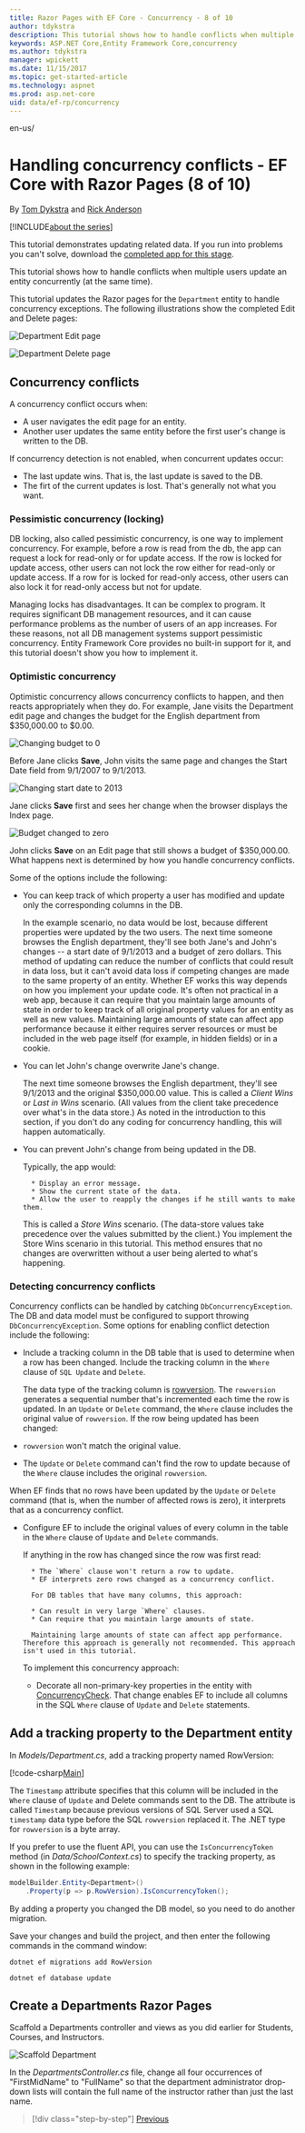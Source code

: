 ```yaml
---
title: Razor Pages with EF Core - Concurrency - 8 of 10
author: tdykstra
description: This tutorial shows how to handle conflicts when multiple users update the same entity at the same time.
keywords: ASP.NET Core,Entity Framework Core,concurrency
ms.author: tdykstra
manager: wpickett
ms.date: 11/15/2017
ms.topic: get-started-article
ms.technology: aspnet
ms.prod: asp.net-core
uid: data/ef-rp/concurrency
---
```


en-us/

# Handling concurrency conflicts - EF Core with Razor Pages (8 of 10)

By [Tom Dykstra](https://github.com/tdykstra) and [Rick Anderson](https://twitter.com/RickAndMSFT)

[!INCLUDE[about the series](../../includes/RP-EF/intro.md)]

This tutorial demonstrates updating related data. If you run into problems you can't solve, download the [completed app for this stage](https://github.com/aspnet/Docs/tree/master/aspnetcore/data/ef-rp/intro/samples/StageSnapShots/cu-part8).

This tutorial shows how to handle conflicts when multiple users update an entity concurrently (at the same time).

This tutorial updates the Razor pages for the `Department` entity to handle concurrency exceptions. The following illustrations show the completed Edit and Delete pages:

![Department Edit page](concurrency/_static/edit-error.png)

![Department Delete page](concurrency/_static/delete-error.png)

## Concurrency conflicts

A concurrency conflict occurs when:

* A user navigates the edit page for an entity.
* Another user updates the same entity before the first user's change is written to the DB. 

If concurrency detection is not enabled, when concurrent updates occur:

* The last update wins. That is, the last update is saved to the DB.
* The firt of the current updates is lost. That's generally not what you want.

### Pessimistic concurrency (locking)

DB locking, also called pessimistic concurrency, is one way to implement concurrency.
For example, before a row is read from the db, the app can request a lock for read-only or for update access. If the row is locked for update access, other users can not lock the row either for read-only or update access. If a row for is locked for read-only access, other users can also lock it for read-only access but not for update.

Managing locks has disadvantages. It can be complex to program. It requires significant DB management resources, and it can cause performance problems as the number of users of an app increases. For these reasons, not all DB management systems support pessimistic concurrency. Entity Framework Core provides no built-in support for it, and this tutorial doesn't show you how to implement it.

### Optimistic concurrency

Optimistic concurrency allows concurrency conflicts to happen, and then reacts appropriately when they do. For example, Jane visits the Department edit page and changes the budget for the English department from $350,000.00 to $0.00.

![Changing budget to 0](concurrency/_static/change-budget.png)

Before Jane clicks **Save**, John visits the same page and changes the Start Date field from 9/1/2007 to 9/1/2013.

![Changing start date to 2013](concurrency/_static/change-date.png)

Jane clicks **Save** first and sees her change when the browser displays the Index page.

![Budget changed to zero](concurrency/_static/budget-zero.png)

John clicks **Save** on an Edit page that still shows a budget of $350,000.00. What happens next is determined by how you handle concurrency conflicts.

Some of the options include the following:

* You can keep track of which property a user has modified and update only the corresponding columns in the DB.

     In the example scenario, no data would be lost, because different properties were updated by the two users. The next time someone browses the English department, they'll see both Jane's and John's changes -- a start date of 9/1/2013 and a budget of zero dollars. This method of updating can reduce the number of conflicts that could result in data loss, but it can't avoid data loss if competing changes are made to the same property of an entity.  Whether EF works this way depends on how you implement your update code. It's often not practical in a web app, because it can require that you maintain large amounts of state in order to keep track of all original property values for an entity as well as new values. Maintaining large amounts of state can affect app performance because it either requires server resources or must be included in the web page itself (for example, in hidden fields) or in a cookie.

* You can let John's change overwrite Jane's change.

     The next time someone browses the English department, they'll see 9/1/2013 and the original $350,000.00 value. This is called a *Client Wins* or *Last in Wins* scenario. (All values from the client take precedence over what's in the data store.) As noted in the introduction to this section, if you don't do any coding for concurrency handling, this will happen automatically.

* You can prevent John's change from being updated in the DB.

	Typically, the app would:

		* Display an error message.
		* Show the current state of the data.
		* Allow the user to reapply the changes if he still wants to make them. 
		
	This is called a *Store Wins* scenario. (The data-store values take precedence over the values submitted by the client.) You implement the Store Wins scenario in this tutorial. This method ensures that no changes are overwritten without a user being alerted to what's happening.

### Detecting concurrency conflicts

Concurrency conflicts can be handled by catching `DbConcurrencyException`. The DB and data model must be configured to support throwing `DbConcurrencyException`. Some options for enabling conflict detection include the following:

* Include a tracking column in the DB table that is used to determine when a row has been changed. Include the tracking column in the `Where` clause of `SQL Update` and `Delete`.

     The data type of the tracking column is [rowversion](https://docs.microsoft.com/en-us/sql/t-sql/data-types/rowversion-transact-sql). The `rowversion` generates a sequential number that's incremented each time the row is updated. In an `Update` or `Delete` command, the `Where` clause includes the original value of  `rowversion`. If the row being updated has been changed:

* `rowversion` won't match the original value.
* The `Update` or `Delete` command can't find the row to update because of the `Where` clause includes the original `rowversion`.

 When EF finds that no rows have been updated by the `Update` or `Delete` command (that is, when the number of affected rows is zero), it interprets that as a concurrency conflict.

* Configure EF to include the original values of every column in the table in the `Where` clause of `Update` and `Delete` commands.

     If anything in the row has changed since the row was first read:
		
		* The `Where` clause won't return a row to update.
		* EF interprets zero rows changed as a concurrency conflict. 
		
		For DB tables that have many columns, this approach:

		* Can result in very large `Where` clauses.
		* Can require that you maintain large amounts of state. 
		
		Maintaining large amounts of state can affect app performance. Therefore this approach is generally not recommended. This approach isn't used in this tutorial.

     
	 To implement this concurrency approach:

	 * Decorate all non-primary-key properties in the entity with [ConcurrencyCheck](https://docs.microsoft.com/en-us/dotnet/api/system.componentmodel.dataannotations.concurrencycheckattribute?view=netcore-2.0). That change enables EF to include all columns in the SQL `Where` clause of `Update` and `Delete` statements.
	 

## Add a tracking property to the Department entity

In *Models/Department.cs*, add a tracking property named RowVersion:

[!code-csharp[Main](intro/samples/cu/Models/Department.cs?name=snippet_Final&highlight=26,27)]


The `Timestamp` attribute specifies that this column will be included in the `Where` clause of `Update` and Delete commands sent to the DB. The attribute is called `Timestamp` because previous versions of SQL Server used a SQL `timestamp` data type before the SQL `rowversion` replaced it. The .NET type for `rowversion` is a byte array.

If you prefer to use the fluent API, you can use the `IsConcurrencyToken` method (in *Data/SchoolContext.cs*) to specify the tracking property, as shown in the following example:

```csharp
modelBuilder.Entity<Department>()
    .Property(p => p.RowVersion).IsConcurrencyToken();
```

By adding a property you changed the DB model, so you need to do another migration.

Save your changes and build the project, and then enter the following commands in the command window:

```console
dotnet ef migrations add RowVersion
```

```console
dotnet ef database update
```

## Create a Departments Razor Pages

Scaffold a Departments controller and views as you did earlier for Students, Courses, and Instructors.

![Scaffold Department](concurrency/_static/add-departments-controller.png)

In the *DepartmentsController.cs* file, change all four occurrences of "FirstMidName" to "FullName" so that the department administrator drop-down lists will contain the full name of the instructor rather than just the last name.

<!--
 
[!code-csharp[Main](intro/samples/cu/Controllers/DepartmentsController.cs?name=snippet_Dropdown)]

## Update the Departments Index view

The scaffolding engine created a RowVersion column in the Index view, but that field shouldn't be displayed.

Replace the code in *Views/Departments/Index.cshtml* with the following code.

[!code-html[Main](intro/samples/cu/Views/Departments/Index.cshtml?highlight=4,7,44)]

This changes the heading to "Departments", deletes the RowVersion column, and shows full name instead of first name for the administrator.

## `Update` the Edit methods in the Departments controller

In both the HttpGet `Edit` method and the `Details` method, add `AsNoTracking`. In the HttpGet `Edit` method, add eager loading for the Administrator.

[!code-csharp[Main](intro/samples/cu/Controllers/DepartmentsController.cs?name=snippet_EagerLoading&highlight=2,3)]

Replace the existing code for the HttpPost `Edit` method with the following code:

[!code-csharp[Main](intro/samples/cu/Controllers/DepartmentsController.cs?name=snippet_EditPost)]

The code begins by trying to read the department to be updated. If the `SingleOrDefaultAsync` method returns null, the department was deleted by another user. In that case the code uses the posted form values to create a department entity so that the Edit page can be redisplayed with an error message. As an alternative, you wouldn't have to re-create the department entity if you display only an error message without redisplaying the department fields.

The view stores the original `RowVersion` value in a hidden field, and this method receives that value in the `rowVersion` parameter. Before you call `SaveChanges`, you have to put that original `RowVersion` property value in the `OriginalValues` collection for the entity.

```csharp
_context.Entry(departmentToUpdate).Property("RowVersion").OriginalValue = rowVersion;
```

Then when EF creates a SQL UPDATE command, that command will include a WHERE clause that looks for a row that has the original `RowVersion` value. If no rows are affected by the UPDATE command (no rows have the original `RowVersion` value),  EF throws a `DbUpdateConcurrencyException` exception.

The code in the catch block for that exception gets the affected Department entity that has the updated values from the `Entries` property on the exception object.

[!code-csharp[Main](intro/samples/cu/Controllers/DepartmentsController.cs?range=164)]

The `Entries` collection will have just one `EntityEntry` object.  You can use that object to get the new values entered by the user and the current DB values.

[!code-csharp[Main](intro/samples/cu/Controllers/DepartmentsController.cs?range=165-166)]

The code adds a custom error message for each column that has DB values different from what the user entered on the Edit page (only one field is shown here for brevity).

[!code-csharp[Main](intro/samples/cu/Controllers/DepartmentsController.cs?range=174-178)]

Finally, the code sets the `RowVersion` value of the `departmentToUpdate` to the new value retrieved from the DB. This new `RowVersion` value will be stored in the hidden field when the Edit page is redisplayed, and the next time the user clicks **Save**, only concurrency errors that happen since the redisplay of the Edit page will be caught.

[!code-csharp[Main](intro/samples/cu/Controllers/DepartmentsController.cs?range=199-200)]

The `ModelState.Remove` statement is required because `ModelState` has the old `RowVersion` value. In the view, the `ModelState` value for a field takes precedence over the model property values when both are present.

## Update the Department Edit view

In *Views/Departments/Edit.cshtml*, make the following changes:

* Add a hidden field to save the `RowVersion` property value, immediately following the hidden field for the `DepartmentID` property.

* Add a "Select Administrator" option to the drop-down list.

[!code-html[Main](intro/samples/cu/Views/Departments/Edit.cshtml?highlight=16,34-36)]

## Test concurrency conflicts in the Edit page

Run the app and go to the Departments Index page. Right-click the **Edit** hyperlink for the English department and select **Open in new tab**, then click the **Edit** hyperlink for the English department. The two browser tabs now display the same information.

Change a field in the first browser tab and click **Save**.

![Department Edit page 1 after change](concurrency/_static/edit-after-change-1.png)

The browser shows the Index page with the changed value.

Change a field in the second browser tab.

![Department Edit page 2 after change](concurrency/_static/edit-after-change-2.png)

Click **Save**. You see an error message:

![Department Edit page error message](concurrency/_static/edit-error.png)

Click **Save** again. The value you entered in the second browser tab is saved. You see the saved values when the Index page appears.

## Update the Delete page

For the Delete page, EF detects concurrency conflicts caused by someone else editing the department in a similar manner. When the HttpGet `Delete` method displays the confirmation view, the view includes the original `RowVersion` value in a hidden field. That value is then available to the HttpPost `Delete` method that's called when the user confirms the deletion. When EF creates the SQL DELETE command, it includes a WHERE clause with the original `RowVersion` value. If the command results in zero rows affected (meaning the row was changed after the Delete confirmation page was displayed), a concurrency exception is thrown, and the HttpGet ``Delete`` method is called with an error flag set to true in order to redisplay the confirmation page with an error message. It's also possible that zero rows were affected because the row was deleted by another user, so in that case no error message is displayed.

### Update the Delete methods in the Departments controller

In *DepartmentsController.cs*, replace the HttpGet `Delete` method with the following code:

[!code-csharp[Main](intro/samples/cu/Controllers/DepartmentsController.cs?name=snippet_DeleteGet&highlight=1,10,14-17,21-29)]

The method accepts an optional parameter that indicates whether the page is being redisplayed after a concurrency error. If this flag is true and the department specified no longer exists, it was deleted by another user. In that case, the code redirects to the Index page.  If this flag is true and the Department does exist, it was changed by another user. In that case, the code sends an error message to the view using `ViewData`.  

Replace the code in the HttpPost `Delete` method (named `DeleteConfirmed`) with the following code:

[!code-csharp[Main](intro/samples/cu/Controllers/DepartmentsController.cs?name=snippet_DeletePost&highlight=1,3,5-8,11-18)]

In the scaffolded code that you just replaced, this method accepted only a record ID:


```csharp
public async Task<IActionResult> DeleteConfirmed(int id)
```

You've changed this parameter to a Department entity instance created by the model binder. This gives EF access to the RowVersion property value in addition to the record key.

```csharp
public async Task<IActionResult> Delete(Department department)
```

You have also changed the action method name from `DeleteConfirmed` to `Delete`. The scaffolded code used the name `DeleteConfirmed` to give the HttpPost method a unique signature. (The CLR requires overloaded methods to have different method parameters.) Now that the signatures are unique, you can stick with the MVC convention and use the same name for the HttpPost and HttpGet delete methods.

If the department is already deleted, the `AnyAsync` method returns false and the app just goes back to the Index method.

If a concurrency error is caught, the code redisplays the Delete confirmation page and provides a flag that indicates it should display a concurrency error message.

### Update the Delete view

In *Views/Departments/Delete.cshtml*, replace the scaffolded code with the following code that adds an error message field and hidden fields for the DepartmentID and RowVersion properties. The changes are highlighted.

[!code-html[Main](intro/samples/cu/Views/Departments/Delete.cshtml?highlight=9,38,44,45,48)]

This makes the following changes:

* Adds an error message between the `h2` and `h3` headings.

* Replaces FirstMidName with FullName in the **Administrator** field.

* Removes the RowVersion field.

* Adds a hidden field for the `RowVersion` property.

Run the app and go to the Departments Index page. Right-click the **Delete** hyperlink for the English department and select **Open in new tab**, then in the first tab click the **Edit** hyperlink for the English department.

In the first window, change one of the values, and click **Save**:

![Department Edit page after change before delete](concurrency/_static/edit-after-change-for-delete.png)

In the second tab, click **Delete**. You see the concurrency error message, and the Department values are refreshed with what's currently in the DB.

![Department Delete confirmation page with concurrency error](concurrency/_static/delete-error.png)

If you click **Delete** again, you're redirected to the Index page, which shows that the department has been deleted.

## Update Details and Create views

You can optionally clean up scaffolded code in the Details and Create views.

Replace the code in *Views/Departments/Details.cshtml* to delete the RowVersion column and show the full name of the Administrator.

[!code-html[Main](intro/samples/cu/Views/Departments/Details.cshtml?highlight=35)]

Replace the code in *Views/Departments/Create.cshtml* to add a Select option to the drop-down list.

[!code-html[Main](intro/samples/cu/Views/Departments/Create.cshtml?highlight=32-34)]

## Summary

This completes the introduction to handling concurrency conflicts. For more information about how to handle concurrency in EF Core, see [Concurrency conflicts](https://docs.microsoft.com/ef/core/saving/concurrency). The next tutorial shows how to implement table-per-hierarchy inheritance for the Instructor and Student entities.

-->

>[!div class="step-by-step"]
[Previous](xref:data/ef-mvc/update-related-data)
